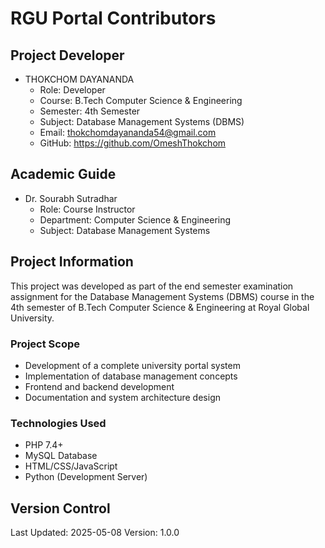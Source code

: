 # RGU Portal Contributors

## Project Developer

- THOKCHOM DAYANANDA
  - Role: Developer
  - Course: B.Tech Computer Science & Engineering
  - Semester: 4th Semester
  - Subject: Database Management Systems (DBMS)
  - Email: thokchomdayananda54@gmail.com
  - GitHub: https://github.com/OmeshThokchom

## Academic Guide
- Dr. Sourabh Sutradhar
  - Role: Course Instructor
  - Department: Computer Science & Engineering
  - Subject: Database Management Systems

## Project Information
This project was developed as part of the end semester examination assignment for the Database Management Systems (DBMS) course in the 4th semester of B.Tech Computer Science & Engineering at Royal Global University.

### Project Scope
- Development of a complete university portal system
- Implementation of database management concepts
- Frontend and backend development
- Documentation and system architecture design

### Technologies Used
- PHP 7.4+
- MySQL Database
- HTML/CSS/JavaScript
- Python (Development Server)

## Version Control
Last Updated: 2025-05-08
Version: 1.0.0